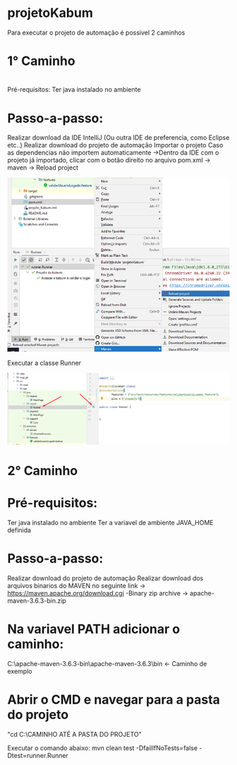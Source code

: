 # projetoKabum



Para executar o projeto de automação é possivel 2 caminhos


# 1° Caminho <h1>

Pré-requisitos:
Ter java instalado no ambiente

# Passo-a-passo:
Realizar download da IDE IntelliJ (Ou outra IDE de preferencia, como Eclipse etc..)
Realizar download do projeto de automação
Importar o projeto
Caso as dependencias não importem automaticamente ->Dentro da IDE com o projeto já importado, clicar com o botão direito no arquivo pom.xml -> maven -> Reload project



![alt text](https://raw.githubusercontent.com/marceloroland/projetoKabum/main/imgs_git/reload_project.png)



Executar a classe Runner



![alt text](https://raw.githubusercontent.com/marceloroland/projetoKabum/main/imgs_git/class_runner.png)



# 2° Caminho <h1>
  
# Pré-requisitos:
Ter java instalado no ambiente
Ter a variavel de ambiente JAVA_HOME definida

# Passo-a-passo:
Realizar download do projeto de automação
Realizar download dos arquivos binarios do MAVEN no seguinte link -> https://maven.apache.org/download.cgi
  -Binary zip archive	-> apache-maven-3.6.3-bin.zip

# Na variavel PATH adicionar o caminho:
C:\apache-maven-3.6.3-bin\apache-maven-3.6.3\bin <- Caminho de exemplo

# Abrir o CMD e navegar para a pasta do projeto
"cd C:\CAMINHO ATÉ A PASTA DO PROJETO"

Executar o comando abaixo:
mvn clean test -DfailIfNoTests=false -Dtest=runner.Runner

